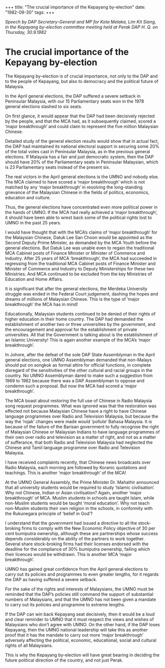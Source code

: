 +++ 
title: "The crucial importance of the Kepayang by-election"
date: "1982-09-30"
tags:
+++

_Speech by DAP Secretary-General and MP for Kota Melaka, Lim Kit Siang, in the Kepayang by-election committee meeting held at Perak DAP H. Q. on Thursday, 30.9.1982_

# The crucial importance of the Kepayang by-election

The Kepayang by-election is of crucial importance, not only to the DAP and to the people of Kepayang, but also to democracy and the political future of Malaysia. </u>

In the April general elections, the DAP suffered a severe setback in Peninsular Malaysia, with our 15 Parliamentary seats won in the 1978 general elections slashed to six seats. 

On first glance, it would appear that the DAP had been decisively rejected by the people, and that the MCA had, as it subsequently claimed, scored a ‘major breakthrough’ and could claim to represent the five million Malaysian Chinese.

Detailed study of the general election results would show that in actual fact, the DAP had maintained its national electoral support in securing some 20% of the total votes cast in Peninsular Malaysia, as in the previous general elections. If Malaysia has a fair and just democratic system, then the DAP should have 20% of the Parliamentary seats in Peninsular Malaysian, which is 23 Parliamentary seats instead of the present six. 

The real victors in the April general elections is the UMNO and nobody else. The MCA claimed to have scored a ‘major breakthrough’ which is not matched by any ‘major breakthrough’ in resolving the long-standing grievance of the Malaysian Chinese in the fields of politics, economics, education and culture. 

Thus, the general elections have concentrated even more political power in the hands of UMNO. If the MCA had really achieved a ‘major breakthrough’, it should have been able to wrest back some of the political rights lost to UMNO in the past 25 years. 

I would have thought that with the MCA’s claims of ‘major breakthrough’ for the Malaysian Chinese, Datuk Lee San Choon would be appointed as the Second Deputy Prime Minister, as demanded by the MCA Youth before the general elections. But Datuk Lee was unable even to regain the traditional MCA Cabinet posts of Finance Minister or Minister of Commerce and Industry. After 25 years of MCA ‘breakthrough’, the MCA had succeeded in regressing from the traditional MCA Cabinet posts of Finance Minister and Minister of Commerce and Industry to Deputy Ministerships for these two Ministries. And MCA continued to be excluded from the key Ministries of Education and Home Affairs. 

It is significant that after the general elections, the Merdeka University struggle was ended in the Federal Court judgement, dashing the hopes and dreams of millions of Malaysian Chinese. This is the type of ‘major breakthrough’ the MCA has in mind!

Educationally, Malaysian students continued to be denied of their rights of higher education in their home country. The DAP had demanded the establishment of another two or three universities by the government, and the encouragement and approval for the establishment of private universities. All that the Government is talking about is the establishment of an Islamic University! This is again another example of the MCA’s ‘major breakthrough’. 

In Johore, after the defeat of the sole DAP State Assemblyman in the April general elections, one UMNO Assemblyman demanded that non-Malays should put on songkok as formal attire for official functions, in complete disregard of the sensitivities of the other cultural and racial groups in the country. No UMNO Assemblyman dared to make such a suggestion from 1969 to 1982 because there was a DAP Assemblyman to oppose and condemn such a proposal. But now the MCA had scored a ‘major breakthrough’.

The MCA boast about restoring the full use of Chinese in Radio Malaysia song request programmes. What was ignored was that the restoration was effected not because Malaysian Chinese have a right to have Chinese language programmes over Radio and Television Malaysia, but because the way the ‘rojak’ changes were made would ‘pollute’ Bahasa Malaysia. It is because of the failure of the Barisan government to fully recognise the right of Malaysian Chinese or Malaysian Indians to have language programmes of their own over radio and television as a matter of right, and not as a matter of sufferance, that both Radio and Television Malaysia had neglected the Chinese and Tamil language programme over Radio and Television Malaysia.

I have received complaints recently, that Chinese news broadcasts over Radio Malaysia, each morning are followed by Koranic quotations and teachings. This is another ‘major breakthrough’ of the MCA!

At the UMNO General Assembly, the Prime Minister Dr. Mahathir announced that all university students would be required to study ‘Islamic civilisation’. Why not Chinese, Indian or Asian civilisation? Again, another ‘major breakthrough’ of MCA. Muslim students in schools are taught Islam, while non-Muslim students would be taught ‘moral education’. Why not teach non-Muslim students their own religion in the schools, in conformity with the Rukunegara principle of ‘belief in God’?

I understand that the government had issued a directive to all the stock-broking firms to comply with the New Economic Policy objective of 30 per cent bumiputra ownership, although these are partnerships whose success depends considerably on the ability of the partners to work together. Several share stock-broking firms had their licenses endorsed with the deadline for the compliance of 30% bumiputra ownership, failing which their licences would be withdrawn. This is another MCA ‘major breakthrough’. 

UMNO has gained great confidence from the April general elections to carry out its policies and programmes to even greater lengths, for it regards the DAP as having suffered a severe setback. 

For the sake of the rights and interests of Malaysians, the UMNO must be reminded that the DAP’s policies still command the support of substantial numbers of Malaysians, and that the UMNO has not been given a mandate to carry out its policies and programme to extreme lengths.

If the DAP can win back Kepayang seat decisively, then it would be a loud and clear reminder to UMNO that it must respect the views and wishes of Malaysians who don’t agree with UMNO. On the other hand, if the DAP loses Kepayang, then the UMNO national leadership will take this as another proof that it has the mandate to carry out more ‘major breakthrough’ adversely affecting the political, economic, educational, social and cultural rights of all Malaysians. 

This is why the Kepayang by-election will have great bearing in deciding the future political direction of the country, and not just Perak. 
 
